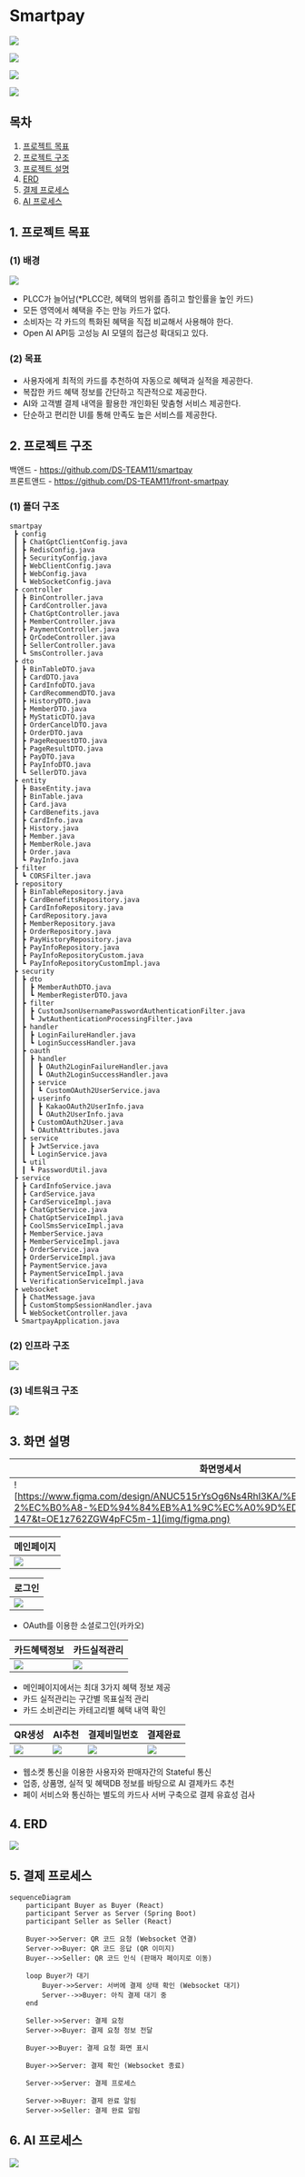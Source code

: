 # Smartpay

<p align="left">
  <a href="https://skillicons.dev">
    <img src="https://skillicons.dev/icons?i=git,github,docker,aws,ubuntu&theme=light" />
  </a>
</p>
<p align="left">
  <a href="https://skillicons.dev">
    <img src="https://skillicons.dev/icons?i=vscode,idea,mysql,redis&theme=light" />
  </a>
</p>
<p align="left">
  <a href="https://skillicons.dev">
    <img src="https://skillicons.dev/icons?i=java,gradle,spring,react&theme=light" />
  </a>
</p>
</p>
<p align="left">
  <a href="https://skillicons.dev">
    <img src="https://skillicons.dev/icons?i=figma,notion,discord&theme=light" />
  </a>
</p>

## 목차
1. [프로젝트 목표](#1-프로젝트-목표)
2. [프로젝트 구조](#2-프로젝트-구조)
3. [프로젝트 설명](#3-화면-설명)
4. [ERD](#4-erd)
5. [결제 프로세스](#5-결제-프로세스)
6. [AI 프로세스](#6-ai-프로세스)



## 1. 프로젝트 목표

### (1) 배경
![](img/graph.png)
- PLCC가 늘어남(*PLCC란, 혜택의 범위를 좁히고 할인률을 높인 카드)
- 모든 영역에서 혜택을 주는 만능 카드가 없다.
- 소비자는 각 카드의 특화된 혜택을 직접 비교해서 사용해야 한다.
- Open AI API등 고성능 AI 모델의 접근성 확대되고 있다.
### (2) 목표
- 사용자에게 최적의 카드를 추천하여 자동으로 혜택과 실적을 제공한다.
- 복잡한 카드 혜택 정보를 간단하고 직관적으로 제공한다. 
- AI와 고객별 결제 내역을 활용한 개인화된 맞춤형 서비스 제공한다.
- 단순하고 편리한 UI를 통해 만족도 높은 서비스를 제공한다.



## 2. 프로젝트 구조

백앤드 - https://github.com/DS-TEAM11/smartpay  
프론트앤드 - https://github.com/DS-TEAM11/front-smartpay


### (1) 폴더 구조
```
smartpay
 ┣ config
 ┃ ┣ ChatGptClientConfig.java
 ┃ ┣ RedisConfig.java
 ┃ ┣ SecurityConfig.java
 ┃ ┣ WebClientConfig.java
 ┃ ┣ WebConfig.java
 ┃ ┗ WebSocketConfig.java
 ┣ controller
 ┃ ┣ BinController.java
 ┃ ┣ CardController.java
 ┃ ┣ ChatGptController.java
 ┃ ┣ MemberController.java
 ┃ ┣ PaymentController.java
 ┃ ┣ QrCodeController.java
 ┃ ┣ SellerController.java
 ┃ ┗ SmsController.java
 ┣ dto
 ┃ ┣ BinTableDTO.java
 ┃ ┣ CardDTO.java
 ┃ ┣ CardInfoDTO.java
 ┃ ┣ CardRecommendDTO.java
 ┃ ┣ HistoryDTO.java
 ┃ ┣ MemberDTO.java
 ┃ ┣ MyStaticDTO.java
 ┃ ┣ OrderCancelDTO.java
 ┃ ┣ OrderDTO.java
 ┃ ┣ PageRequestDTO.java
 ┃ ┣ PageResultDTO.java
 ┃ ┣ PayDTO.java
 ┃ ┣ PayInfoDTO.java
 ┃ ┗ SellerDTO.java
 ┣ entity
 ┃ ┣ BaseEntity.java
 ┃ ┣ BinTable.java
 ┃ ┣ Card.java
 ┃ ┣ CardBenefits.java
 ┃ ┣ CardInfo.java
 ┃ ┣ History.java
 ┃ ┣ Member.java
 ┃ ┣ MemberRole.java
 ┃ ┣ Order.java
 ┃ ┗ PayInfo.java
 ┣ filter
 ┃ ┗ CORSFilter.java
 ┣ repository
 ┃ ┣ BinTableRepository.java
 ┃ ┣ CardBenefitsRepository.java
 ┃ ┣ CardInfoRepository.java
 ┃ ┣ CardRepository.java
 ┃ ┣ MemberRepository.java
 ┃ ┣ OrderRepository.java
 ┃ ┣ PayHistoryRepository.java
 ┃ ┣ PayInfoRepository.java
 ┃ ┣ PayInfoRepositoryCustom.java
 ┃ ┗ PayInfoRepositoryCustomImpl.java
 ┣ security
 ┃ ┣ dto
 ┃ ┃ ┣ MemberAuthDTO.java
 ┃ ┃ ┗ MemberRegisterDTO.java
 ┃ ┣ filter
 ┃ ┃ ┣ CustomJsonUsernamePasswordAuthenticationFilter.java
 ┃ ┃ ┗ JwtAuthenticationProcessingFilter.java
 ┃ ┣ handler
 ┃ ┃ ┣ LoginFailureHandler.java
 ┃ ┃ ┗ LoginSuccessHandler.java
 ┃ ┣ oauth
 ┃ ┃ ┣ handler
 ┃ ┃ ┃ ┣ OAuth2LoginFailureHandler.java
 ┃ ┃ ┃ ┗ OAuth2LoginSuccessHandler.java
 ┃ ┃ ┣ service
 ┃ ┃ ┃ ┗ CustomOAuth2UserService.java
 ┃ ┃ ┣ userinfo
 ┃ ┃ ┃ ┣ KakaoOAuth2UserInfo.java
 ┃ ┃ ┃ ┗ OAuth2UserInfo.java
 ┃ ┃ ┣ CustomOAuth2User.java
 ┃ ┃ ┗ OAuthAttributes.java
 ┃ ┣ service
 ┃ ┃ ┣ JwtService.java
 ┃ ┃ ┗ LoginService.java
 ┃ ┗ util
 ┃ ┃ ┗ PasswordUtil.java
 ┣ service
 ┃ ┣ CardInfoService.java
 ┃ ┣ CardService.java
 ┃ ┣ CardServiceImpl.java
 ┃ ┣ ChatGptService.java
 ┃ ┣ ChatGptServiceImpl.java
 ┃ ┣ CoolSmsServiceImpl.java
 ┃ ┣ MemberService.java
 ┃ ┣ MemberServiceImpl.java
 ┃ ┣ OrderService.java
 ┃ ┣ OrderServiceImpl.java
 ┃ ┣ PaymentService.java
 ┃ ┣ PaymentServiceImpl.java
 ┃ ┗ VerificationServiceImpl.java
 ┣ websocket
 ┃ ┣ ChatMessage.java
 ┃ ┣ CustomStompSessionHandler.java
 ┃ ┗ WebSocketController.java
 ┗ SmartpayApplication.java
```

### (2) 인프라 구조
![](img/shds2_project2.drawio.png)

### (3) 네트워크 구조
![](img/shds_network.drawio.png)





## 3. 화면 설명


| 화면명세서  |
|--|
| ![https://www.figma.com/design/ANUC515rYsOg6Ns4RhI3KA/%EC%8B%A0%ED%95%9CDS-2%EC%B0%A8-%ED%94%84%EB%A1%9C%EC%A0%9D%ED%8A%B8?node-id=104-147&t=OE1z762ZGW4pFC5m-1](img/figma.png) |



| 메인페이지 |
|--|
| ![](img/main.png) |



| 로그인 |
|--|
|![](img/login.png)|


- OAuth를 이용한 소셜로그인(카카오)  
  


| 카드혜택정보 | 카드실적관리 |
 --- | --- |
![](img/benefit.png) | ![](img/benefit2.png)


- 메인페이지에서는 최대 3가지 혜택 정보 제공
- 카드 실적관리는 구간별 목표실적 관리
- 카드 소비관리는 카테고리별 혜택 내역 확인
 

| QR생성 | AI추천 | 결제비밀번호 | 결제완료 |
| --- | --- | --- | --- | 
| ![](img/payment1.png) | ![](img/payment2.png) | ![](img/password.png) | ![](img/payment_result.png)  | 



- 웹소켓 통신을 이용한 사용자와 판매자간의 Stateful 통신
- 업종, 상품명, 실적 및 혜택DB 정보를 바탕으로 AI 결제카드 추천
- 페이 서비스와 통신하는 별도의 카드사 서버 구축으로 결제 유효성 검사 


## 4. ERD
![](img/erd.png)




## 5. 결제 프로세스

```mermaid
sequenceDiagram
    participant Buyer as Buyer (React)
    participant Server as Server (Spring Boot)
    participant Seller as Seller (React)
    
    Buyer->>Server: QR 코드 요청 (Websocket 연결)
    Server->>Buyer: QR 코드 응답 (QR 이미지)
    Buyer-->>Seller: QR 코드 인식 (판매자 페이지로 이동)
    
    loop Buyer가 대기
        Buyer->>Server: 서버에 결제 상태 확인 (Websocket 대기)
        Server-->>Buyer: 아직 결제 대기 중
    end
    
    Seller->>Server: 결제 요청
    Server->>Buyer: 결제 요청 정보 전달
    
    Buyer->>Buyer: 결제 요청 화면 표시
    
    Buyer->>Server: 결제 확인 (Websocket 종료)
    
    Server->>Server: 결제 프로세스
    
    Server->>Buyer: 결제 완료 알림    
    Server->>Seller: 결제 완료 알림
```


## 6. AI 프로세스
![](img/ai_process.png)